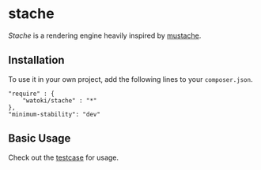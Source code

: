 # stache #

*Stache* is a rendering engine heavily inspired by [mustache].

[mustache]: http://mustache.github.com/

## Installation ##

To use it in your own project, add the following lines to your `composer.json`.

    "require" : {
        "watoki/stache" : "*"
    },
    "minimum-stability": "dev"

## Basic Usage ##

Check out the [testcase] for usage.

[testcase]: https://github.com/watoki/stache/tree/master/spec/watoki/stache/RenderTest.php